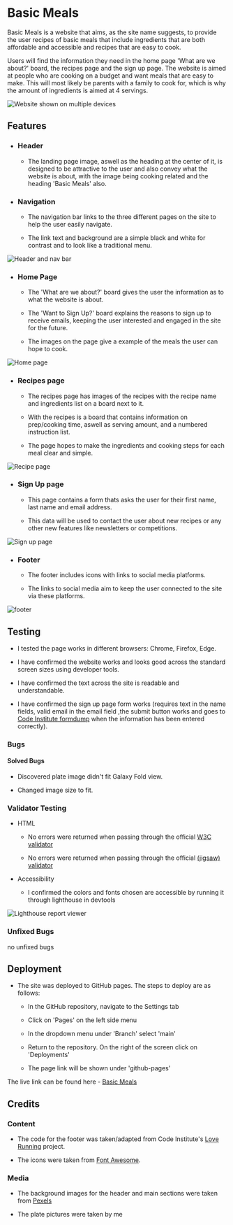 
# Basic Meals

Basic Meals is a website that aims, as the site name suggests, to provide the user recipes of basic meals that include ingredients that are both affordable and accessible and recipes that are easy to cook.

Users will find the information they need in the home page 'What are we about?' board, the recipes page and the sign up page. The website is aimed at people who are cooking on a budget and want meals that are easy to make. This will most likely be parents with a family to cook for, which is why the amount of ingredients is aimed at 4 servings.

![Website shown on multiple devices](assets/images/responsive-edit.jpg)

## Features

- ### Header
  - The landing page image, aswell as the heading at the center of it, is designed to be attractive to the user and also convey what the website is about, with the image being cooking related and the heading 'Basic Meals' also.

- ### Navigation
  - The navigation bar links to the three different pages on the site to help the user easily navigate.

  - The link text and background are a simple black and white for contrast and to look like a traditional menu.

![Header and nav bar](assets/images/header.png)

- ### Home Page
  - The 'What are we about?' board gives the user the information as to what the website is about.
  
  - The 'Want to Sign Up?' board explains the reasons to sign up to receive emails, keeping the user interested and engaged in the site for the future.

  - The images on the page give a example of the meals the user can hope to cook.

![Home page](assets/images/home-page.jpg)

- ### Recipes page
  - The recipes page has images of the recipes with the recipe name and ingredients list on a board next to it.

  - With the recipes is a board that contains information on prep/cooking time, aswell as serving amount, and a numbered instruction list.

  - The page hopes to make the ingredients and cooking steps for each meal clear and simple.

![Recipe page](assets/images/recipe-page.jpg)

- ### Sign Up page
  - This page contains a form thats asks the user for their first name, last name and email address.

  - This data will be used to contact the user about new recipes or any other new features like newsletters or competitions.

![Sign up page](assets/images/signup-page.jpg)

- ### Footer
  - The footer includes icons with links to social media platforms. 

  - The links to social media aim to keep the user connected to the site via these platforms.

![footer](assets/images/footer.jpg)

## Testing
- I tested the page works in different browsers: Chrome, Firefox, Edge.

- I have confirmed the website works and looks good across the standard screen sizes using developer tools.

- I have confirmed the text across the site is readable and understandable.

- I have confirmed the sign up page form works (requires text in the name fields, valid email in the email field ,the submit button works and goes to [Code Institute formdump](https://formdump.codeinstitute.net/) when the information has been entered correctly).

### Bugs

#### Solved Bugs
  - Discovered plate image didn't fit Galaxy Fold view.

  - Changed image size to fit.

### Validator Testing
  - HTML
  
    - No errors were returned when passing through the official [W3C validator](https://validator.w3.org/nu/?doc=https%3A%2F%2Fmwbark.github.io%2FBasic-Meals%2F)

    - No errors were returned when passing through the official [(jigsaw) validator](https://jigsaw.w3.org/css-validator/validator?uri=https%3A%2F%2Fmwbark.github.io%2FBasic-Meals%2F&profile=css3svg&usermedium=all&warning=1&vextwarning=&lang=en)

  - Accessibility
  
    - I confirmed the colors and fonts chosen are accessible by running it through lighthouse in devtools

  ![Lighthouse report viewer](assets/images/lighthouse.jpg)

  ### Unfixed Bugs

  no unfixed bugs

## Deployment

- The site was deployed to GitHub pages. The steps to deploy are as follows:

  - In the GitHub repository, navigate to the Settings tab

  - Click on 'Pages' on the left side menu

  - In the dropdown menu under 'Branch' select 'main'

  - Return to the repository. On the right of the screen click on 'Deployments'

  - The page link will be shown under 'github-pages'

The live link can be found here - [Basic Meals](https://mwbark.github.io/Basic-Meals/)

## Credits

### Content
- The code for the footer was taken/adapted from Code Institute's [Love Running](https://github.com/Code-Institute-Solutions/love-running-v3/tree/main) project.

- The icons were taken from [Font Awesome](https://fontawesome.com/).

### Media
- The background images for the header and main sections were taken from [Pexels](https://www.pexels.com/)

[def]: https://jigsaw.w3.org/css-validator/validator?uri=https%3A%2F%2Fmwbark.github.io%2FBasic-Meals%2F&profile=css3svg&usermedium=all&warning=1&vextwarning=&lang=en

- The plate pictures were taken by me